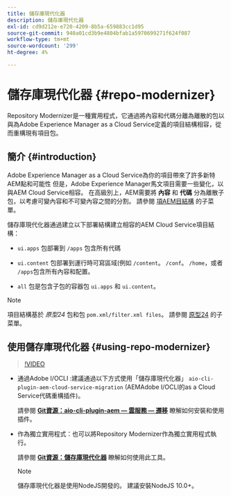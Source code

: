 ```yaml
---
title: 儲存庫現代化器
description: 儲存庫現代化器
exl-id: cd9d212e-e720-4209-8b5a-659883cc1d95
source-git-commit: 940a01cd3b9e4804bfab1a5970699271f624f087
workflow-type: tm+mt
source-wordcount: '299'
ht-degree: 4%

---
```


# 儲存庫現代化器 {#repo-modernizer}

Repository Modernizer是一種實用程式，它通過將內容和代碼分離為離散的包以與為Adobe Experience Manager as a Cloud Service定義的項目結構相容，從而重構現有項目包。

## 簡介 {#introduction}

Adobe Experience Manager as a Cloud Service為你的項目帶來了許多新特AEM點和可能性 但是，Adobe Experience Manager馬文項目需要一些變化，以與AEM Cloud Service相容。 在高級別上，AEM需要將 **內容** 和 **代碼** 分為離散子包，以考慮可變內容和不可變內容之間的分割。 請參閱 [項AEM目結構](https://experienceleague.adobe.com/docs/experience-manager-cloud-service/implementing/developing/aem-project-content-package-structure.html) 的子菜單。

儲存庫現代化器通過建立以下部署結構建立相容的AEM Cloud Service項目結構：

* `ui.apps` 包部署到 `/apps` 包含所有代碼

* `ui.content` 包部署到運行時可寫區域(例如 `/content`。 `/conf`。 `/home`，或者 `/apps`包含所有內容和配置。

* `all` 包是包含子包的容器包 `ui.apps` 和 `ui.content`。

>[!NOTE]
>項目結構基於 *原型24* 包和包 `pom.xml/filter.xml files`。 請參閱 [原型24](https://github.com/adobe/aem-project-archetype) 的子菜單。

## 使用儲存庫現代化器 {#using-repo-modernizer}

>[!VIDEO](https://video.tv.adobe.com/v/333057/?quality=12&learn=on)

* 通過Adobe I/OCLI :建議通過以下方式使用「儲存庫現代化器」 `aio-cli-plugin-aem-cloud-service-migration` (AEMAdobe I/OCLI的as a Cloud Service代碼重構插件)。

   請參閱 **[Git資源：aio-cli-plugin-aem — 雲服務 — 遷移](https://github.com/adobe/aio-cli-plugin-aem-cloud-service-migration#introduction)** 瞭解如何安裝和使用插件。

* 作為獨立實用程式：也可以將Repository Modernizer作為獨立實用程式執行。

   請參閱 **[Git資源：儲存庫現代化器](https://github.com/adobe/aem-cloud-service-source-migration/tree/master/packages/repository-modernizer)** 瞭解如何使用此工具。

   >[!NOTE]
   >
   >儲存庫現代化器是使用NodeJS開發的。 建議安裝NodeJS 10.0+。
